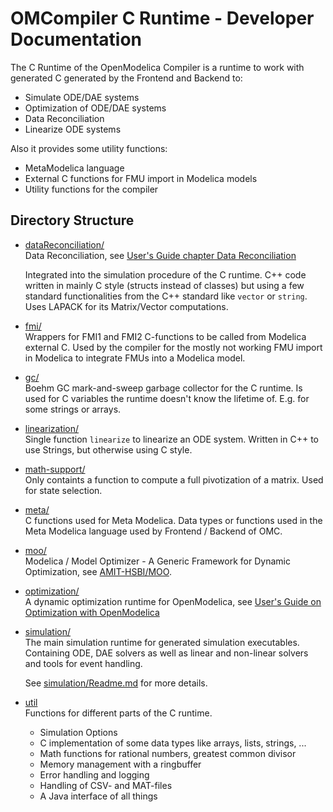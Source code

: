 # OMCompiler C Runtime - Developer Documentation

The C Runtime of the OpenModelica Compiler is a runtime to work with generated C
generated by the Frontend and Backend to:

  - Simulate ODE/DAE systems
  - Optimization of ODE/DAE systems
  - Data Reconciliation
  - Linearize ODE systems

Also it provides some utility functions:

  - MetaModelica language
  - External C functions for FMU import in Modelica models
  - Utility functions for the compiler

## Directory Structure

  - [dataReconciliation/](./dataReconciliation/)<br/>
    Data Reconciliation, see
    [User's Guide chapter Data Reconciliation](https://openmodelica.org/doc/OpenModelicaUsersGuide/latest/dataReconciliation.html#data-reconciliation)

    Integrated into the simulation procedure of the C runtime. C++ code written
    in mainly C style (structs instead of classes) but using a few standard
    functionalities from the C++ standard like `vector` or `string`. Uses LAPACK
    for its Matrix/Vector computations.

  - [fmi/](./fmi/)<br/>
    Wrappers for FMI1 and FMI2 C-functions to be called from Modelica external
    C. Used by the compiler for the mostly not working FMU import in Modelica to
    integrate FMUs into a Modelica model.

  - [gc/](./gc/)<br/>
    Boehm GC mark-and-sweep garbage collector for the C runtime. Is used for C
    variables the runtime doesn't know the lifetime of. E.g. for some strings or
    arrays.

  - [linearization/](./linearization/)<br/>
    Single function `linearize` to linearize an ODE system. Written in C++ to
    use Strings, but otherwise using C style.

  - [math-support/](./math-support/)<br/>
    Only containts a function to compute a full pivotization of a matrix. Used
    for state selection.

  - [meta/](./meta/)<br/>
    C functions used for Meta Modelica. Data types or functions used in the Meta
    Modelica language used by Frontend / Backend of OMC.

  - [moo/](./moo/)<br/>
    Modelica / Model Optimizer - A Generic Framework for Dynamic Optimization,
    see [AMIT-HSBI/MOO](https://github.com/AMIT-HSBI/MOO).

  - [optimization/](./optimization/)<br/>
    A dynamic optimization runtime for OpenModelica, see
    [User's Guide on Optimization with OpenModelica](https://openmodelica.org/doc/OpenModelicaUsersGuide/latest/optimization.html#builtin-dynamic-optimization)

  - [simulation/](./simulation/)<br/>
    The main simulation runtime for generated simulation executables. Containing
    ODE, DAE solvers as well as linear and non-linear solvers and tools for
    event handling.

    See [simulation/Readme.md](./simulation/Readme.md) for more details.

  - [util](./util/)<br/>
    Functions for different parts of the C runtime.

    - Simulation Options
    - C implementation of some data types like arrays, lists, strings, ...
    - Math functions for rational numbers, greatest common divisor
    - Memory management with a ringbuffer
    - Error handling and logging
    - Handling of CSV- and MAT-files
    - A Java interface of all things
